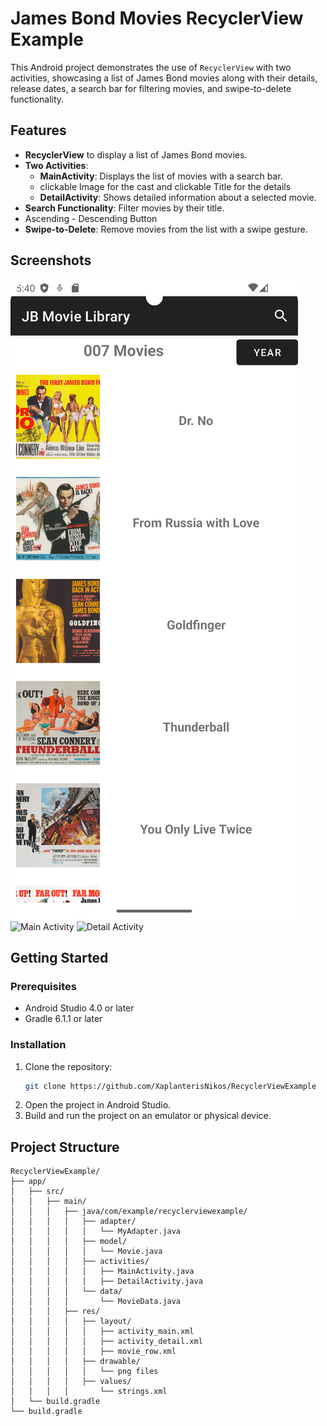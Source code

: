 # James Bond Movies RecyclerView Example

This Android project demonstrates the use of `RecyclerView` with two activities, showcasing a list of James Bond movies along with their details, release dates, a search bar for filtering movies, and swipe-to-delete functionality.

## Features

- **RecyclerView** to display a list of James Bond movies.
- **Two Activities**:
  - **MainActivity**: Displays the list of movies with a search bar.
  - clickable Image for the cast and clickable Title for the details
  - **DetailActivity**: Shows detailed information about a selected movie.
- **Search Functionality**: Filter movies by their title.
- Ascending - Descending Button
- **Swipe-to-Delete**: Remove movies from the list with a swipe gesture.

## Screenshots

![Main Activity](app/src/main/res/screenshots/main_Screenshot.png)
![Main Activity](src/main/res/screenshots/main_b_Screenshot.png)
![Detail Activity](src/main/res/screenshots/details_Screenshot.png)

## Getting Started

### Prerequisites

- Android Studio 4.0 or later
- Gradle 6.1.1 or later

### Installation

1. Clone the repository:
    ```sh
    git clone https://github.com/XaplanterisNikos/RecyclerViewExample
    ```
2. Open the project in Android Studio.
3. Build and run the project on an emulator or physical device.

## Project Structure

```plaintext
RecyclerViewExample/
├── app/
│   ├── src/
│   │   ├── main/
│   │   │   ├── java/com/example/recyclerviewexample/
│   │   │   │   ├── adapter/
│   │   │   │   │   └── MyAdapter.java
│   │   │   │   ├── model/
│   │   │   │   │   └── Movie.java
│   │   │   │   ├── activities/
│   │   │   │   │   ├── MainActivity.java
│   │   │   │   │   ├── DetailActivity.java
│   │   │   │   └── data/
│   │   │   │       └── MovieData.java
│   │   │   ├── res/
│   │   │   │   ├── layout/
│   │   │   │   │   ├── activity_main.xml
│   │   │   │   │   ├── activity_detail.xml
│   │   │   │   │   ├── movie_row.xml
│   │   │   │   ├── drawable/
│   │   │   │   │   └── png files
│   │   │   │   ├── values/
│   │   │   │       └── strings.xml
│   └── build.gradle
└── build.gradle
